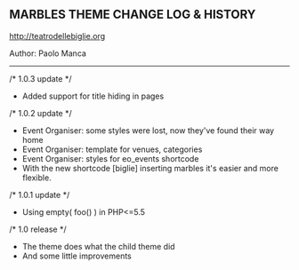 ## MARBLES THEME CHANGE LOG & HISTORY

http://teatrodellebiglie.org

Author: Paolo Manca

*******************************************************************

/* 1.0.3 update */
- Added support for title hiding in pages

/* 1.0.2 update */
- Event Organiser: some styles were lost, now they've found their way home
- Event Organiser: template for venues, categories
- Event Organiser: styles for eo_events shortcode
- With the new shortcode [biglie] inserting marbles it's easier and more flexible.

/* 1.0.1 update */
- Using empty( foo() ) in PHP<=5.5

/* 1.0 release */
- The theme does what the child theme did
- And some little improvements
